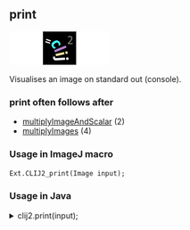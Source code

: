 ## print
<img src="images/mini_empty_logo.png"/><img src="images/mini_clij2_logo.png"/><img src="images/mini_empty_logo.png"/>

Visualises an image on standard out (console).

### print often follows after
* <a href="reference_multiplyImageAndScalar">multiplyImageAndScalar</a> (2)
* <a href="reference_multiplyImages">multiplyImages</a> (4)


### Usage in ImageJ macro
```
Ext.CLIJ2_print(Image input);
```


### Usage in Java
<details>
<summary>
clij2.print(input);
</summary>
```
// init CLIJ and GPU
import net.haesleinhuepf.clij2.CLIJ2;
import net.haesleinhuepf.clij.clearcl.ClearCLBuffer;
CLIJ2 clij2 = CLIJ2.getInstance();

// get input parameters
ClearCLBuffer input = clij2.push(inputImagePlus);
```

```
// Execute operation on GPU
clij2.print(input);
```

```
//show result

// cleanup memory on GPU
clij2.release(input);
```
</details>


### Usage in Matlab
<details>
<summary>
clij2.print(input);
</summary>
```
% init CLIJ and GPU
clij2 = init_clatlab();

% get input parameters
input = clij2.pushMat(input_matrix);
```

```
% Execute operation on GPU
clij2.print(input);
```

```
% show result

% cleanup memory on GPU
clij2.release(input);
```
</details>


### Usage in Icy
<details>
<summary>
clij2.print(input);
</summary>
```
// init CLIJ and GPU
importClass(net.haesleinhuepf.clicy.CLICY);
importClass(Packages.icy.main.Icy);

clij2 = CLICY.getInstance();

// get input parameters
input_sequence = getSequence();input = clij2.pushSequence(input_sequence);
```

```
// Execute operation on GPU
clij2.print(input);
```

```
// show result

// cleanup memory on GPU
clij2.release(input);
```
</details>




### Example notebooks
<a href="https://clij.github.io/clij2-docs/md/matrix_multiply"><img src="images/language_macro.png" height="20"/></a> [matrix_multiply](https://clij.github.io/clij2-docs/md/matrix_multiply)  
<a href="https://clij.github.io/clij2-docs/md/multiply_vectors_matrices"><img src="images/language_macro.png" height="20"/></a> [multiply_vectors_matrices](https://clij.github.io/clij2-docs/md/multiply_vectors_matrices)  




### Example scripts
<a href="https://github.com/clij/clij2-docs/blob/master/src/main/macro/matrix_multiply.ijm"><img src="images/language_macro.png" height="20"/></a> [matrix_multiply.ijm](https://github.com/clij/clij2-docs/blob/master/src/main/macro/matrix_multiply.ijm)  
<a href="https://github.com/clij/clij2-docs/blob/master/src/main/macro/multiply_vectors_matrices.ijm"><img src="images/language_macro.png" height="20"/></a> [multiply_vectors_matrices.ijm](https://github.com/clij/clij2-docs/blob/master/src/main/macro/multiply_vectors_matrices.ijm)  


[Back to CLIJ2 reference](https://clij.github.io/clij2-docs/reference)
[Back to CLIJ2 documentation](https://clij.github.io/clij2-docs)

[Imprint](https://clij.github.io/imprint)
